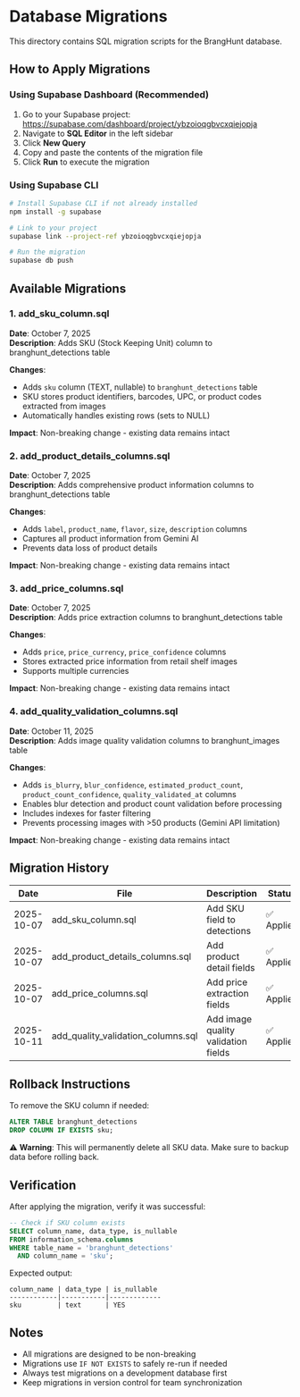 # Database Migrations

This directory contains SQL migration scripts for the BrangHunt database.

## How to Apply Migrations

### Using Supabase Dashboard (Recommended)

1. Go to your Supabase project: https://supabase.com/dashboard/project/ybzoioqgbvcxqiejopja
2. Navigate to **SQL Editor** in the left sidebar
3. Click **New Query**
4. Copy and paste the contents of the migration file
5. Click **Run** to execute the migration

### Using Supabase CLI

```bash
# Install Supabase CLI if not already installed
npm install -g supabase

# Link to your project
supabase link --project-ref ybzoioqgbvcxqiejopja

# Run the migration
supabase db push
```

## Available Migrations

### 1. add_sku_column.sql
**Date**: October 7, 2025  
**Description**: Adds SKU (Stock Keeping Unit) column to branghunt_detections table

**Changes**:
- Adds `sku` column (TEXT, nullable) to `branghunt_detections` table
- SKU stores product identifiers, barcodes, UPC, or product codes extracted from images
- Automatically handles existing rows (sets to NULL)

**Impact**: Non-breaking change - existing data remains intact

### 2. add_product_details_columns.sql
**Date**: October 7, 2025  
**Description**: Adds comprehensive product information columns to branghunt_detections table

**Changes**:
- Adds `label`, `product_name`, `flavor`, `size`, `description` columns
- Captures all product information from Gemini AI
- Prevents data loss of product details

**Impact**: Non-breaking change - existing data remains intact

### 3. add_price_columns.sql
**Date**: October 7, 2025  
**Description**: Adds price extraction columns to branghunt_detections table

**Changes**:
- Adds `price`, `price_currency`, `price_confidence` columns
- Stores extracted price information from retail shelf images
- Supports multiple currencies

**Impact**: Non-breaking change - existing data remains intact

### 4. add_quality_validation_columns.sql
**Date**: October 11, 2025  
**Description**: Adds image quality validation columns to branghunt_images table

**Changes**:
- Adds `is_blurry`, `blur_confidence`, `estimated_product_count`, `product_count_confidence`, `quality_validated_at` columns
- Enables blur detection and product count validation before processing
- Includes indexes for faster filtering
- Prevents processing images with >50 products (Gemini API limitation)

**Impact**: Non-breaking change - existing data remains intact

## Migration History

| Date | File | Description | Status |
|------|------|-------------|--------|
| 2025-10-07 | add_sku_column.sql | Add SKU field to detections | ✅ Applied |
| 2025-10-07 | add_product_details_columns.sql | Add product detail fields | ✅ Applied |
| 2025-10-07 | add_price_columns.sql | Add price extraction fields | ✅ Applied |
| 2025-10-11 | add_quality_validation_columns.sql | Add image quality validation fields | ✅ Applied |

## Rollback Instructions

To remove the SKU column if needed:

```sql
ALTER TABLE branghunt_detections
DROP COLUMN IF EXISTS sku;
```

⚠️ **Warning**: This will permanently delete all SKU data. Make sure to backup data before rolling back.

## Verification

After applying the migration, verify it was successful:

```sql
-- Check if SKU column exists
SELECT column_name, data_type, is_nullable
FROM information_schema.columns
WHERE table_name = 'branghunt_detections'
  AND column_name = 'sku';
```

Expected output:
```
column_name | data_type | is_nullable
------------|-----------|-------------
sku         | text      | YES
```

## Notes

- All migrations are designed to be non-breaking
- Migrations use `IF NOT EXISTS` to safely re-run if needed
- Always test migrations on a development database first
- Keep migrations in version control for team synchronization

